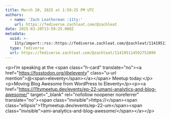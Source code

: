 ```yaml
---
title: March 20, 2025 at 1:59:25 PM UTC
authors:
  - name: 'Zach Leatherman :11ty:'
    url: https://fediverse.zachleat.com/@zachleat
date: 2025-03-20T13:59:25.000Z
metadata:
  uuid: >-
    11ty/import::rss::https://fediverse.zachleat.com/@zachleat/114195114592752899
  type: fediverse
  url: https://fediverse.zachleat.com/@zachleat/114195114592752899
---
```

\<p>I’m speaking at the \<span class="h-card" translate="no">\<a href="https://fosstodon.org/@eleventy" class="u-url mention">@\<span>eleventy\</span>\</a>\</span> Meetup today:\</p>\<p>Moving Blog Awesome from WordPress to Eleventy\</p>\<p>\<a href="https://11tymeetup.dev/events/ep-22-umami-analytics-and-blog-awesome/" target="\_blank" rel="nofollow noopener noreferrer" translate="no">\<span class="invisible">https://\</span>\<span class="ellipsis">11tymeetup.dev/events/ep-22-um\</span>\<span class="invisible">ami-analytics-and-blog-awesome/\</span>\</a>\</p>